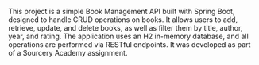 This project is a simple Book Management API built with Spring Boot, designed to handle CRUD operations on books. It allows users to add, retrieve, update, and delete books, as well as filter them by title, author, year, and rating. The application uses an H2 in-memory database, and all operations are performed via RESTful endpoints. It was developed as part of a Sourcery Academy assignment.
